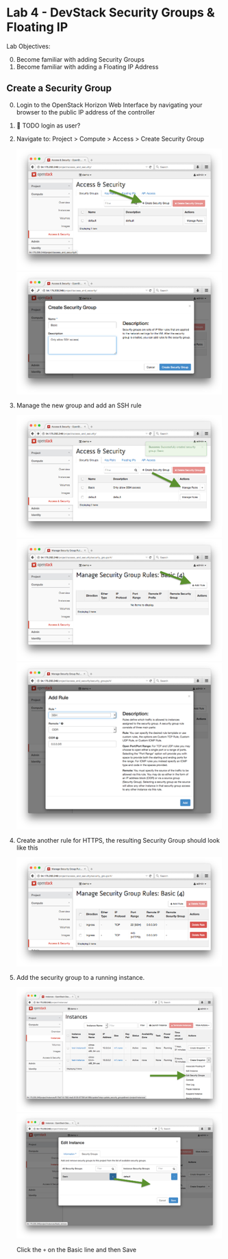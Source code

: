 # Lab 4 - DevStack Security Groups & Floating IP 

  Lab Objectives:

  0. Become familiar with adding Security Groups
  0. Become familiar with adding a Floating IP Address

## Create a Security Group

  0. Login to the OpenStack Horizon Web Interface by navigating your browser to the public IP address of the controller
  0. :red_circle: TODO login as user?
  0. Navigate to: Project > Compute > Access > Create Security Group

     ![Create Security Group](img/security-create.png)
     ![Create Security Group](img/security-create2.png)

  0. Manage the new group and add an SSH rule
  
     ![Manage Group](img/security-manage-rule.png) 
     ![Add Rule](img/security-add.png) 
     ![Create Rule](img/security-ssh.png) 

  0. Create another rule for HTTPS, the resulting Security Group should look like this

     ![New Rules](img/security-rules.png)
  
  0. Add the security group to a running instance.
  

     ![Add Security Group](img/security-associate.png)
     ![Add Security Group](img/security-associate2.png)

     Click the `+` on the Basic line and then Save
